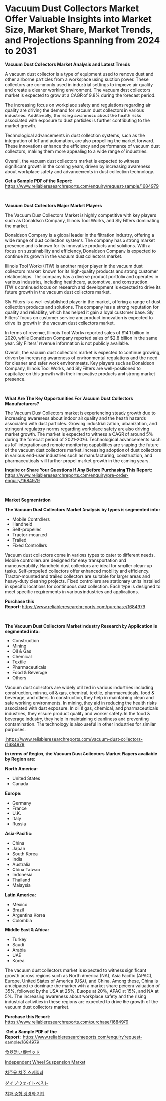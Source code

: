 <p><h1>Vacuum Dust Collectors Market Offer Valuable Insights into Market Size, Market Share, Market Trends, and Projections Spanning from 2024 to 2031</h1></p><p><strong>Vacuum Dust Collectors Market Analysis and Latest Trends</strong></p>
<p><p>A vacuum dust collector is a type of equipment used to remove dust and other airborne particles from a workspace using suction power. These collectors are commonly used in industrial settings to improve air quality and create a cleaner working environment. The vacuum dust collectors market is expected to grow at a CAGR of 9.8% during the forecast period.</p><p>The increasing focus on workplace safety and regulations regarding air quality are driving the demand for vacuum dust collectors in various industries. Additionally, the rising awareness about the health risks associated with exposure to dust particles is further contributing to the market growth.</p><p>Technological advancements in dust collection systems, such as the integration of IoT and automation, are also propelling the market forward. These innovations enhance the efficiency and performance of vacuum dust collectors, making them more appealing to a wide range of industries.</p><p>Overall, the vacuum dust collectors market is expected to witness significant growth in the coming years, driven by increasing awareness about workplace safety and advancements in dust collection technology.</p></p>
<p><strong>Get a Sample PDF of the Report:&nbsp;</strong> <a href="https://www.reliableresearchreports.com/enquiry/request-sample/1684979">https://www.reliableresearchreports.com/enquiry/request-sample/1684979</a></p>
<p>&nbsp;</p>
<p><strong>Vacuum Dust Collectors Major Market Players</strong></p>
<p><p>The Vacuum Dust Collectors Market is highly competitive with key players such as Donaldson Company, Illinois Tool Works, and Sly Filters dominating the market. </p><p>Donaldson Company is a global leader in the filtration industry, offering a wide range of dust collection systems. The company has a strong market presence and is known for its innovative products and solutions. With a focus on sustainability and efficiency, Donaldson Company is expected to continue its growth in the vacuum dust collectors market.</p><p>Illinois Tool Works (ITW) is another major player in the vacuum dust collectors market, known for its high-quality products and strong customer relationships. The company has a diverse product portfolio and operates in various industries, including healthcare, automotive, and construction. ITW's continued focus on research and development is expected to drive its future growth in the vacuum dust collectors market.</p><p>Sly Filters is a well-established player in the market, offering a range of dust collection products and solutions. The company has a strong reputation for quality and reliability, which has helped it gain a loyal customer base. Sly Filters' focus on customer service and product innovation is expected to drive its growth in the vacuum dust collectors market.</p><p>In terms of revenue, Illinois Tool Works reported sales of $14.1 billion in 2020, while Donaldson Company reported sales of $2.8 billion in the same year. Sly Filters’ revenue information is not publicly available.</p><p>Overall, the vacuum dust collectors market is expected to continue growing, driven by increasing awareness of environmental regulations and the need for cleaner and safer work environments. Key players such as Donaldson Company, Illinois Tool Works, and Sly Filters are well-positioned to capitalize on this growth with their innovative products and strong market presence.</p></p>
<p>&nbsp;</p>
<p><strong>What Are The Key Opportunities For Vacuum Dust Collectors Manufacturers?</strong></p>
<p><p>The Vacuum Dust Collectors market is experiencing steady growth due to increasing awareness about indoor air quality and the health hazards associated with dust particles. Growing industrialization, urbanization, and stringent regulatory norms regarding workplace safety are also driving market growth. The market is expected to witness a CAGR of around 5% during the forecast period of 2021-2026. Technological advancements such as IoT integration and remote monitoring capabilities are shaping the future of the vacuum dust collectors market. Increasing adoption of dust collectors in various end-user industries such as manufacturing, construction, and pharmaceuticals will further propel market growth in the coming years.</p></p>
<p><strong>Inquire or Share Your Questions If Any Before Purchasing This Report:</strong> <a href="https://www.reliableresearchreports.com/enquiry/pre-order-enquiry/1684979">https://www.reliableresearchreports.com/enquiry/pre-order-enquiry/1684979</a></p>
<p>&nbsp;</p>
<p><strong>Market Segmentation</strong></p>
<p><strong>The Vacuum Dust Collectors Market Analysis by types is segmented into:</strong></p>
<p><ul><li>Mobile Controllers</li><li>Handheld</li><li>Self-propelled</li><li>Tractor-mounted</li><li>Trailed</li><li>Fixed Controllers</li></ul></p>
<p><p>Vacuum dust collectors come in various types to cater to different needs. Mobile controllers are designed for easy transportation and maneuverability. Handheld dust collectors are ideal for smaller clean-up tasks. Self-propelled collectors offer enhanced mobility and efficiency. Tractor-mounted and trailed collectors are suitable for larger areas and heavy-duty cleaning projects. Fixed controllers are stationary units installed in specific locations for continuous dust collection. Each type is designed to meet specific requirements in various industries and applications.</p></p>
<p><strong>Purchase this Report:&nbsp;</strong><a href="https://www.reliableresearchreports.com/purchase/1684979">https://www.reliableresearchreports.com/purchase/1684979</a></p>
<p>&nbsp;</p>
<p><strong>The Vacuum Dust Collectors Market Industry Research by Application is segmented into:</strong></p>
<p><ul><li>Construction</li><li>Mining</li><li>Oil & Gas</li><li>Chemical</li><li>Textile</li><li>Pharmaceuticals</li><li>Food & Beverage</li><li>Others</li></ul></p>
<p><p>Vacuum dust collectors are widely utilized in various industries including construction, mining, oil & gas, chemical, textile, pharmaceuticals, food & beverage, and others. In construction, they help in maintaining clean and safe working environments. In mining, they aid in reducing the health risks associated with dust exposure. In oil & gas, chemical, and pharmaceuticals industries, they ensure product quality and worker safety. In the food & beverage industry, they help in maintaining cleanliness and preventing contamination. The technology is also useful in other industries for similar purposes.</p></p>
<p><a href="https://www.reliableresearchreports.com/vacuum-dust-collectors-r1684979">&nbsp;https://www.reliableresearchreports.com/vacuum-dust-collectors-r1684979</a></p>
<p><strong>In terms of Region, the Vacuum Dust Collectors Market Players available by Region are:</strong></p>
<p>
    <p> <strong> North America: </strong>
        <ul>
            <li>United States</li>
            <li>Canada</li>
        </ul>
        </p> 
    <p> <strong> Europe: </strong>
        <ul>
            <li>Germany</li>
            <li>France</li>
            <li>U.K.</li>
            <li>Italy</li>
            <li>Russia</li>
        </ul>
        </p> 
    <p> <strong> Asia-Pacific: </strong>
        <ul>
            <li>China</li>
            <li>Japan</li>
            <li>South Korea</li>
            <li>India</li>
            <li>Australia</li>
            <li>China Taiwan</li>
            <li>Indonesia</li>
            <li>Thailand</li>
            <li>Malaysia</li>
        </ul>
        </p> 
    <p> <strong> Latin America: </strong>
        <ul>
            <li>Mexico</li>
            <li>Brazil</li>
            <li>Argentina Korea</li>
            <li>Colombia</li>
        </ul>
        </p> 
    <p> <strong> Middle East & Africa: </strong>
        <ul>
            <li>Turkey</li>
            <li>Saudi</li>
            <li>Arabia</li>
            <li>UAE</li>
            <li>Korea</li>
        </ul>
    </p>
    </p>
<p><p>The vacuum dust collectors market is expected to witness significant growth across regions such as North America (NA), Asia Pacific (APAC), Europe, United States of America (USA), and China. Among these, China is anticipated to dominate the market with a market share percent valuation of 35%, followed by the USA at 25%, Europe at 20%, APAC at 15%, and NA at 5%. The increasing awareness about workplace safety and the rising industrial activities in these regions are expected to drive the growth of the vacuum dust collectors market.</p></p>
<p><strong>Purchase this Report: </strong><a href="https://www.reliableresearchreports.com/purchase/1684979">https://www.reliableresearchreports.com/purchase/1684979</a></p>
<p>&nbsp;<strong>Get a Sample PDF of the Report:&nbsp;&nbsp;</strong><a href="https://www.reliableresearchreports.com/enquiry/request-sample/1684979">https://www.reliableresearchreports.com/enquiry/request-sample/1684979</a></p>
<p><strong></strong></p>
<p><p><a href="https://github.com/reliezer65/Market-Research-Report-List-1/blob/main/1104298129111.md">食器洗い機ポッド</a></p><p><a href="https://github.com/sardarp081/Market-Research-Report-List-1/blob/main/independent-wheel-suspension-market.md">Independent Wheel Suspension Market</a></p><p><a href="https://github.com/fatmarawatan39/Market-Research-Report-List-1/blob/main/7710205116569.md">치주용 치주 스케일러</a></p><p><a href="https://github.com/tanyaali3/Market-Research-Report-List-1/blob/main/5661394129112.md">ダイブウェイトベスト</a></p><p><a href="https://github.com/Wesleyeilly8796202/Market-Research-Report-List-1/blob/main/3923180116570.md">치과 중합 광경화 기계</a></p></p>